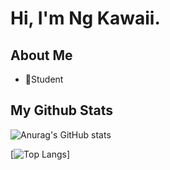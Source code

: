 
# Hi, I'm Ng Kawaii. 

## About Me
- 🏫Student

## My Github Stats
![Anurag's GitHub stats](https://github-readme-stats.vercel.app/api?username=kawaii-ng&count_private=true&hide=contribs,prs,stars,issues&show_icons=true&theme=react)

[![Top Langs](https://github-readme-stats.vercel.app/api/top-langs/?username=kawaii-ng&hide=php,scss)]


